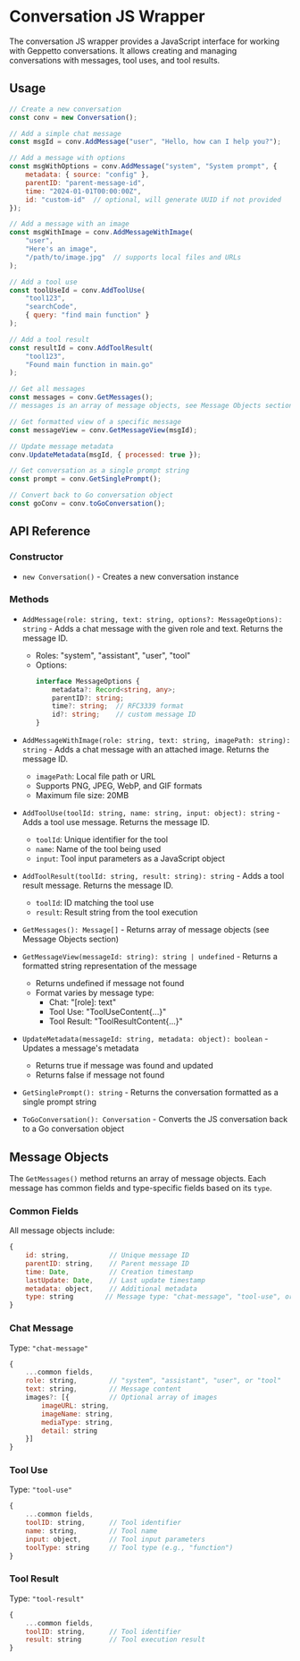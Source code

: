# Conversation JS Wrapper

The conversation JS wrapper provides a JavaScript interface for working with Geppetto conversations. It allows creating and managing conversations with messages, tool uses, and tool results.

## Usage

```javascript
// Create a new conversation
const conv = new Conversation();

// Add a simple chat message
const msgId = conv.AddMessage("user", "Hello, how can I help you?");

// Add a message with options
const msgWithOptions = conv.AddMessage("system", "System prompt", {
    metadata: { source: "config" },
    parentID: "parent-message-id",
    time: "2024-01-01T00:00:00Z",
    id: "custom-id"  // optional, will generate UUID if not provided
});

// Add a message with an image
const msgWithImage = conv.AddMessageWithImage(
    "user",
    "Here's an image",
    "/path/to/image.jpg"  // supports local files and URLs
);

// Add a tool use
const toolUseId = conv.AddToolUse(
    "tool123",
    "searchCode",
    { query: "find main function" }
);

// Add a tool result
const resultId = conv.AddToolResult(
    "tool123",
    "Found main function in main.go"
);

// Get all messages
const messages = conv.GetMessages();
// messages is an array of message objects, see Message Objects section below

// Get formatted view of a specific message
const messageView = conv.GetMessageView(msgId);

// Update message metadata
conv.UpdateMetadata(msgId, { processed: true });

// Get conversation as a single prompt string
const prompt = conv.GetSinglePrompt();

// Convert back to Go conversation object
const goConv = conv.toGoConversation();
```

## API Reference

### Constructor

- `new Conversation()` - Creates a new conversation instance

### Methods

- `AddMessage(role: string, text: string, options?: MessageOptions): string` - Adds a chat message with the given role and text. Returns the message ID.
  - Roles: "system", "assistant", "user", "tool"
  - Options:
    ```typescript
    interface MessageOptions {
        metadata?: Record<string, any>;
        parentID?: string;
        time?: string;  // RFC3339 format
        id?: string;    // custom message ID
    }
    ```

- `AddMessageWithImage(role: string, text: string, imagePath: string): string` - Adds a chat message with an attached image. Returns the message ID.
  - `imagePath`: Local file path or URL
  - Supports PNG, JPEG, WebP, and GIF formats
  - Maximum file size: 20MB

- `AddToolUse(toolId: string, name: string, input: object): string` - Adds a tool use message. Returns the message ID.
  - `toolId`: Unique identifier for the tool
  - `name`: Name of the tool being used
  - `input`: Tool input parameters as a JavaScript object

- `AddToolResult(toolId: string, result: string): string` - Adds a tool result message. Returns the message ID.
  - `toolId`: ID matching the tool use
  - `result`: Result string from the tool execution

- `GetMessages(): Message[]` - Returns array of message objects (see Message Objects section)

- `GetMessageView(messageId: string): string | undefined` - Returns a formatted string representation of the message
  - Returns undefined if message not found
  - Format varies by message type:
    - Chat: "[role]: text"
    - Tool Use: "ToolUseContent{...}"
    - Tool Result: "ToolResultContent{...}"

- `UpdateMetadata(messageId: string, metadata: object): boolean` - Updates a message's metadata
  - Returns true if message was found and updated
  - Returns false if message not found

- `GetSinglePrompt(): string` - Returns the conversation formatted as a single prompt string

- `ToGoConversation(): Conversation` - Converts the JS conversation back to a Go conversation object

## Message Objects

The `GetMessages()` method returns an array of message objects. Each message has common fields and type-specific fields based on its `type`.

### Common Fields
All message objects include:
```javascript
{
    id: string,          // Unique message ID
    parentID: string,    // Parent message ID
    time: Date,          // Creation timestamp
    lastUpdate: Date,    // Last update timestamp
    metadata: object,    // Additional metadata
    type: string        // Message type: "chat-message", "tool-use", or "tool-result"
}
```

### Chat Message
Type: `"chat-message"`
```javascript
{
    ...common fields,
    role: string,        // "system", "assistant", "user", or "tool"
    text: string,        // Message content
    images?: [{          // Optional array of images
        imageURL: string,
        imageName: string,
        mediaType: string,
        detail: string
    }]
}
```

### Tool Use
Type: `"tool-use"`
```javascript
{
    ...common fields,
    toolID: string,      // Tool identifier
    name: string,        // Tool name
    input: object,       // Tool input parameters
    toolType: string     // Tool type (e.g., "function")
}
```

### Tool Result
Type: `"tool-result"`
```javascript
{
    ...common fields,
    toolID: string,      // Tool identifier
    result: string       // Tool execution result
}
```